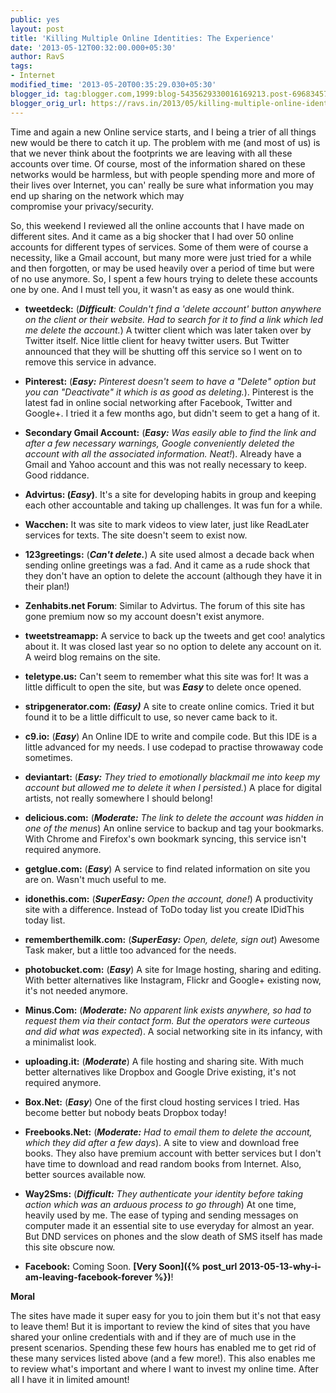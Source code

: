 ```yaml
---
public: yes
layout: post
title: 'Killing Multiple Online Identities: The Experience'
date: '2013-05-12T00:32:00.000+05:30'
author: RavS
tags:
- Internet
modified_time: '2013-05-20T00:35:29.030+05:30'
blogger_id: tag:blogger.com,1999:blog-5435629330016169213.post-696834574809537254
blogger_orig_url: https://ravs.in/2013/05/killing-multiple-online-identities.html
---
```


Time and again a new Online service starts, and I being a trier of all things new would be there to catch it up. The problem with me (and most of us) is that we never think about the footprints we are leaving with all these accounts over time. Of course, most of the information shared on these networks would be harmless, but with people spending more and more of their lives over Internet, you can' really be sure what information you may end up sharing on the network which may compromise your privacy/security.

So, this weekend I reviewed all the online accounts that I have made on different sites. And it came as a big shocker that I had over 50 online accounts for different types of services. Some of them were of course a necessity, like a Gmail account, but many more were just tried for a while and then forgotten, or may be used heavily over a period of time but were of no use anymore. So, I spent a few hours trying to delete these accounts one by one. And I must tell you, it wasn't as easy as one would think.

- **tweetdeck:** (_**Difficult**: Couldn't find a 'delete account' button anywhere on the client or their website. Had to search for it to find a link which led me delete the account._) A twitter client which was later taken over by Twitter itself. Nice little client for heavy twitter users. But Twitter announced that they will be shutting off this service so I went on to remove this service in advance.

- **Pinterest:** (_**Easy:** Pinterest doesn't seem to have a "Delete" option but you can "Deactivate" it which is as good as deleting._). Pinterest is the latest fad in online social networking after Facebook, Twitter and Google+. I tried it a few months ago, but didn't seem to get a hang of it.  

- **Secondary Gmail Account:** (_**Easy:** Was easily able to find the link and after a few necessary warnings, Google conveniently deleted the account with all the associated information. Neat!_). Already have a Gmail and Yahoo account and this was not really necessary to keep. Good riddance.

- **Advirtus: (_Easy_)**. It's a site for developing habits in group and keeping each other accountable and taking up challenges. It was fun for a while.

- **Wacchen:** It was site to mark videos to view later, just like ReadLater services for texts. The site doesn't seem to exist now.

- **123greetings:** (**_Can't delete._**) A site used almost a decade back when sending online greetings was a fad. And it came as a rude shock that they don't have an option to delete the account (although they have it in their plan!)

- **Zenhabits.net Forum**: Similar to Advirtus. The forum of this site has gone premium now so my account doesn't exist anymore.

- **tweetstreamapp:** A service to back up the tweets and get coo! analytics about it. It was closed last year so no option to delete any account on it. A weird blog remains on the site.

- **teletype.us:** Can't seem to remember what this site was for! It was a little difficult to open the site, but was **_Easy_** to delete once opened.

- **stripgenerator.com:** **_(Easy)_** A site to create online comics. Tried it but found it to be a little difficult to use, so never came back to it.

- **c9.io:** (**_Easy_**) An Online IDE to write and compile code. But this IDE is a little advanced for my needs. I use codepad to practise throwaway code sometimes.

- **deviantart:** (_**Easy:** They tried to emotionally blackmail me into keep my account but allowed me to delete it when I persisted._) A place for digital artists, not really somewhere I should belong!

- **delicious.com:** (_**Moderate:** The link to delete the account was hidden in one of the menus_) An online service to backup and tag your bookmarks. With Chrome and Firefox's own bookmark syncing, this service isn't required anymore.

- **getglue.com:** (**_Easy_**) A service to find related information on site you are on. Wasn't much useful to me.

- **idonethis.com:** (_**SuperEasy:** Open the account, done!_) A productivity site with a difference. Instead of ToDo today list you create IDidThis today list.

- **rememberthemilk.com:** (_**SuperEasy:** Open, delete, sign out_) Awesome Task maker, but a little too advanced for the needs.

- **photobucket.com:** (**_Easy_**) A site for Image hosting, sharing and editing. With better alternatives like Instagram, Flickr and Google+ existing now, it's not needed anymore.

- **Minus.Com:** (_**Moderate:** No apparent link exists anywhere, so had to request them via their contact form. But the operators were curteous and did what was expected_). A social networking site in its infancy, with a minimalist look.

- **uploading.it:** (**_Moderate_**) A file hosting and sharing site. With much better alternatives like Dropbox and Google Drive existing, it's not required anymore.

- **Box.Net:** (**_Easy_**) One of the first cloud hosting services I tried. Has become better but nobody beats Dropbox today!

- **Freebooks.Net:** (_**Moderate:** Had to email them to delete the account, which they did after a few days_). A site to view and download free books. They also have premium account with better services but I don't have time to download and read random books from Internet. Also, better sources available now.

- **Way2Sms:** (_**Difficult:** They authenticate your identity before taking action which was an arduous process to go through_) At one time, heavily used by me. The ease of typing and sending messages on computer made it an essential site to use everyday for almost an year. But DND services on phones and the slow death of SMS itself has made this site obscure now.

- **Facebook:** Coming Soon. **[Very Soon]({% post_url 2013-05-13-why-i-am-leaving-facebook-forever %})**!

**Moral**

The sites have made it super easy for you to join them but it's not that easy to leave them! But it is important to review the kind of sites that you have shared your online credentials with and if they are of much use in the present scenarios. Spending these few hours has enabled me to get rid of these many services listed above (and a few more!). This also enables me to review what's important and where I want to invest my online time. After all I have it in limited amount!
